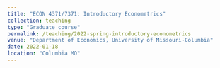 ```yaml
---
title: "ECON 4371/7371: Introductory Econometrics"
collection: teaching
type: "Graduate course"
permalink: /teaching/2022-spring-introductory-econometrics
venue: "Department of Economics, University of Missouri-Columbia"
date: 2022-01-18
location: "Columbia MO"
---
```



